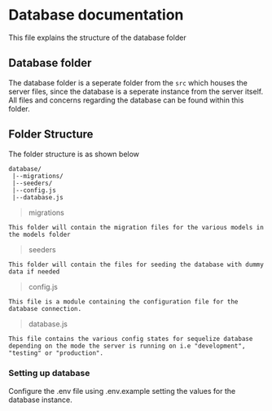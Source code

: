 # Database documentation

This file explains the structure of the database folder

## Database folder

The database folder is a seperate folder from the `src` which houses the server files, since the database is a seperate instance from the server itself. All files and concerns regarding the database can be found within this folder.

## Folder Structure

The folder structure is as shown below

```
database/
 |--migrations/
 |--seeders/
 |--config.js
 |--database.js
```

> migrations

    This folder will contain the migration files for the various models in the models folder

> seeders

    This folder will contain the files for seeding the database with dummy data if needed

> config.js

    This file is a module containing the configuration file for the database connection.

> database.js

    This file contains the various config states for sequelize database depending on the mode the server is running on i.e "development", "testing" or "production".

### Setting up database

Configure the .env file using .env.example setting the values for the database instance.
